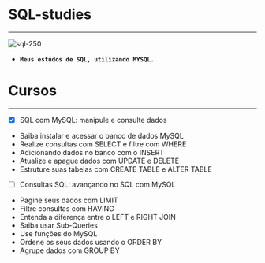 # SQL-studies
*** 
![sql-250](https://user-images.githubusercontent.com/88351614/183251496-0653f79e-ee69-41c2-86c6-8443a91d6ce8.png)
* **`Meus estudos de SQL, utilizando MYSQL.`**
# Cursos
***
- [x] SQL com MySQL: manipule e consulte dados
* Saiba instalar e acessar o banco de dados MySQL
* Realize consultas com SELECT e filtre com WHERE
* Adicionando dados no banco com o INSERT
* Atualize e apague dados com UPDATE e DELETE
* Estruture suas tabelas com CREATE TABLE e ALTER TABLE

- [ ] Consultas SQL: avançando no SQL com MySQL
* Pagine seus dados com LIMIT
* Filtre consultas com HAVING
* Entenda a diferença entre o LEFT e RIGHT JOIN
* Saiba usar Sub-Queries
* Use funções do MySQL
* Ordene os seus dados usando o ORDER BY
* Agrupe dados com GROUP BY
